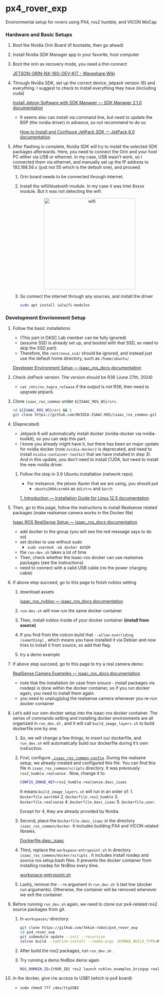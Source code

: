 # px4_rover_exp
Environmental setup for rovers using PX4, ros2 humble, and VICON MoCap

### Hardware and Basic Setups
1. Boot the Nvidia Orin Board (if bootable, then go ahead)
2. Install Nvidia SDK Manager app in your favorite, host computer
3. Boot the orin as recovery mode, you need a thin connect
    
    [JETSON-ORIN-NX-16G-DEV-KIT - Waveshare Wiki](https://www.waveshare.com/wiki/JETSON-ORIN-NX-16G-DEV-KIT)
    
4. Through Nvidia SDK, set up the correct device, jetpack version (6) and everything. I suggest to check to install everything they have (including cuda)
    
    [Install Jetson Software with SDK Manager — SDK Manager 2.1.0 documentation](https://docs.nvidia.com/sdk-manager/install-with-sdkm-jetson/index.html)
    
    - It seems also can install via command line, but need to update the BSP (the nvidia driver) in advance, so not recommend to do so
        
        [How to Install and Configure JetPack SDK — JetPack 6.0 documentation](https://docs.nvidia.com/jetson/archives/jetpack-archived/jetpack-60/install-setup/index.html#package-management-tool)
        
5. After flashing is complete, Nvidia SDK will try to install the selected SDK packages afterwards. Here, you need to connect the Orin and your host PC either via USB or ethernet. In my case, USB wasn’t work, so I connected them via ethernet, and manually set up the IP address to 192.168.56.x (just not 55 which is the default one), and proceed.
    1. Orin board needs to be connected through internet.
    2. Install the wifi/bluetooth module. In my case it was Intel 8xxxx module. But it was not detecting the wifi.
        
        <p align="center">
            <img width="300" alt="wifi" src="https://github.com/tkkim-robot/px4_rover_exp/assets/40379815/e5ff6214-55b1-4524-b86c-d9411fa52a2c">
        </p>
        
    3. So connect the internet through any sources, and install the driver
        ```bash
        sudo apt install iwlwifi-modules
        ```


### Development Envrionment Setup

1. Follow the basic installations
    - (This part in DASC Lab member can be fully ignored)
    - (assume SSD is already set up, and booted with that SSD, so need to skip the SSD part)
    - Therefore, the `/mnt/nova_ssd/` should be ignored, and instead just use the default home directory, such as `/home/ubuntu/`
    
    [Developer Environment Setup — isaac_ros_docs  documentation](https://nvidia-isaac-ros.github.io/getting_started/dev_env_setup.html)
    
2. Check JetPack version. The version should be R36 (June 27th, 2024)
    - `cat /etc/nv_tegra_release` if the output is not R36, then need to upgrade jetpack. 
3. Clone `isaac_ros_common` under `${ISAAC_ROS_WS}/src`.
    
    ```bash
    cd ${ISAAC_ROS_WS}/src && \   
    git clone https://github.com/NVIDIA-ISAAC-ROS/isaac_ros_common.git
    ```
    
4. (Deprecated)
    - Jetpack 6 will automatically install docker (nvidia-docker via nvidia-toolkit), so you can skip this part.
    - I know you already might have it, but there has been an major update for nvidia docker (now `nvidia-docker2` is deprecated, and need to install `nvidia-container-toolkit` that we have installed in step 3). And in this update, you don’t need to install CUDA, but need to install the new nvidia driver.
    1. Follow the step in 3.9 Ubuntu installation (network repo).
        - For instsance, the jetson Xavier that we are using, you should put
            -  `ubuntu2004/arm64` as `$distro` and `$arch`
        
        [1. Introduction — Installation Guide for Linux 12.5 documentation](https://docs.nvidia.com/cuda/cuda-installation-guide-linux/#ubuntu)
        
5. Then, go to this page, follow the instructions to install Realsense related packages (make realsense camera works in the Docker file)
    
    [Isaac ROS RealSense Setup — isaac_ros_docs  documentation](https://nvidia-isaac-ros.github.io/getting_started/hardware_setup/sensors/realsense_setup.html)
    
    - add docker to the group (you will see the red message says to do so)
    - set docker to use without sudo
        - `sudo usermod -aG docker $USER`
    - the `run-dev.sh` takes a lot of time
    - Then, check whether the Isaac-ros docker can use realsense packages (see the instructions)
    - need to connect with a valid USB cable (no the power charging cable)
6. If above step succeed, go to this page to finish nvblox setting
    1. download assets
        
        [isaac_ros_nvblox — isaac_ros_docs  documentation](https://nvidia-isaac-ros.github.io/repositories_and_packages/isaac_ros_nvblox/isaac_ros_nvblox/index.html#set-up-development-environment)
        
    2. `run-dev.sh` will now run the same docker container
    3. Then, install nvblox inside of your docker container **(install from source)**
    4. If you find from the colcon build that `--allow-overriding (something)` , which means you have installed it via Debian and now tries to install it from source, so add that flag.
    5. try a demo example
7. If above step succeed, go to this page to try a real camera demo:
    
    [RealSense Camera Examples — isaac_ros_docs  documentation](https://nvidia-isaac-ros.github.io/concepts/scene_reconstruction/nvblox/tutorials/tutorial_realsense.html)
    
    - note that the installation (in case from srouce - install packages via rosdep) is done within the docker container, so if you run docker again, you need to install them again.
    - you need to unplug/plug the realsense camera whenever you re-run docker container
8. Let’s add our own docker setup into the isaac-ros docker container. The series of commands setting and installing docker environments are all organized in `run_dev.sh` , and it will call `build_image_layers.sh` to build dockerfile one by one. 
    1. So, we will change a few things, to insert our dockerfile, and `run_dev.sh` will automatically build our dockerfile during it’s own instruction. 
    2. First, configure [`.isaac_ros_common-config`](https://github.com/tkkim-robot/px4_rover_exp/blob/main/docker/.isaac_ros_common-config). During the realsene setup, we already created and configured this file. You can find this file in `isaac_ros_common/scripts` directory. It was previously `ros2_humble.realsense` . Now, change it to:
        
        ```bash
        CONFIG_IMAGE_KEY=ros2_humble.realsense.dasc_isaac
        ```
        
        It means `build_image_layers.sh` will run in an order of:
            1. `Dockerfile.aarch64`
            2. `Dockerfile.ros2_humble`
            3. `Dockerfile.realsense`
            4. `Dockerfile.dasc_isaac`
            5. `Dockerfile.user`.

        Except for 4, they are already provided by Nvidia.
        
    3. Second, place the `Dockerfile.dasc_isaac` in the directory `isaac_ros_common/docker`. It includes building PX4 and VICON related libraies.
        
        [Dockerfile.dasc_isaac](https://github.com/tkkim-robot/px4_rover_exp/blob/main/docker/Dockerfile.dasc_isaac)
        
    4. Third, replace the `workspace-entrypoint.sh` in directory `isaac_ros_common/docker/scripts` . It includes install rosdep and source ros setup.bash files. It prevents the docker container from installing rosdep for NvBlox every time.
        
        [workspace-entrypoint.sh](https://github.com/tkkim-robot/px4_rover_exp/blob/main/docker/workspace-entrypoint.sh)
        
    5. Lastly, remove the `--rm` argument in `run_dev.sh` ’s last line (docker run arguments). Otherwise, the container will be removed whenever we exit the container.

9. Before running `run_dev.sh` again, we need to clone our px4-related ros2 source packages from git.
    1. In `workspaces/` directory:
        
        ```bash
        git clone https://github.com/tkkim-robot/px4_rover_exp
        cd px4_rover_exp
        git submodule update --init --recursive
        colcon build --symlink-install --cmake-args -DCMAKE_BUILD_TYPE=Release
        ```
        
    2. After build the ros2 packages, run `run_dev.sh` .
    3. Try running a demo NvBlox demo again
        
        ```bash
        ROS_DOMAIN_ID={YOUR_ID} ros2 launch nvblox_examples_bringup realsense_example.launch.py
        ```

10. In the docker, give r/w access to USB1 (which is px4 board)
    - `sudo chmod 777 /dev/ttyUSB1`